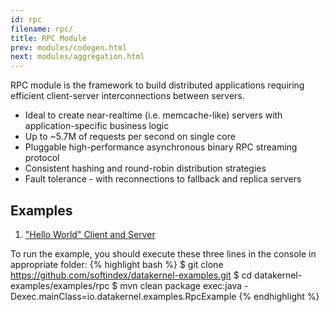 ```yaml
---
id: rpc
filename: rpc/
title: RPC Module
prev: modules/codegen.html
next: modules/aggregation.html
---
```


RPC module is the framework to build distributed applications requiring efficient client-server interconnections between servers.

* Ideal to create near-realtime (i.e. memcache-like) servers with application-specific business logic
* Up to ~5.7M of requests per second on single core
* Pluggable high-performance asynchronous binary RPC streaming protocol
* Consistent hashing and round-robin distribution strategies
* Fault tolerance - with reconnections to fallback and replica servers

## Examples

1. ["Hello World" Client and Server](https://github.com/softindex/datakernel-examples/blob/master/examples/rpc/src/main/java/io/datakernel/examples/RpcExample.java)

To run the example, you should execute these three lines in the console in appropriate folder:
{% highlight bash %}
$ git clone https://github.com/softindex/datakernel-examples.git
$ cd datakernel-examples/examples/rpc
$ mvn clean package exec:java -Dexec.mainClass=io.datakernel.examples.RpcExample
{% endhighlight %}
